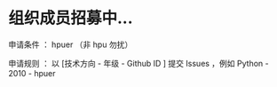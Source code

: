 # 组织成员招募中...

申请条件 ： hpuer （非 hpu 勿扰）

申请规则 ： 以 [技术方向 - 年级 - Github ID ] 提交 Issues ，例如 Python - 2010 - hpuer
